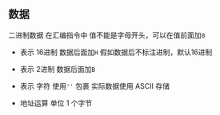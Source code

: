 ##  数据
二进制数据
在汇编指令中 值不能是字母开头，可以在值前面加`0` 

* 表示 16进制
数据后面加`H` 
假如数据后不标注进制，默认16进制

* 表示 2进制
数据后面加`B` 

* 表示 字符
使用`''` 包裹
实际数据使用 ASCII 存储

* 地址运算 单位
1 个字节

